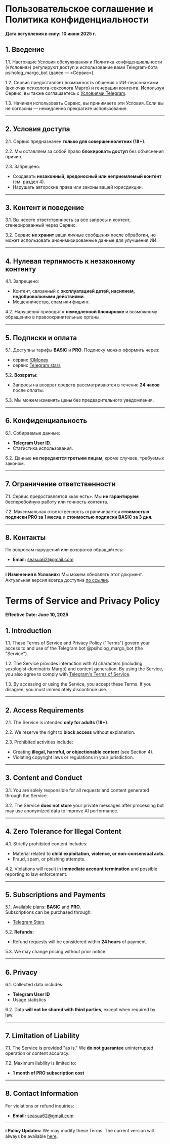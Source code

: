 # Пользовательское соглашение и Политика конфиденциальности

**Дата вступления в силу: 10 июня 2025 г.**

## 1. Введение

1.1. Настоящие Условия обслуживания и Политика конфиденциальности («Условия») регулируют доступ и использование вами
Telegram-бота psiholog_margo_bot (далее — «Сервис»).

1.2. Сервис предоставляет возможность общения с ИИ-персонажами (включая психолога-сексолога Марго) и генерации контента.
Используя Сервис, вы также соглашаетесь с [Условиями Telegram](https://telegram.org/tos).

1.3. Начиная использовать Сервис, вы принимаете эти Условия. Если вы не согласны — немедленно прекратите использование.

---

## 2. Условия доступа

2.1. Сервис предназначен **только для совершеннолетних (18+)**.

2.2. Мы оставляем за собой право **блокировать доступ** без объяснения причин.

2.3. Запрещено:

- Создавать **незаконный, вредоносный или неприемлемый контент** (см. раздел 4).
- Нарушать авторские права или законы вашей юрисдикции.

---

## 3. Контент и поведение

3.1. Вы несете ответственность за все запросы и контент, сгенерированный через Сервис.

3.2. Сервис **не хранит** ваши личные сообщения после обработки, но может использовать анонимизированные данные для
улучшения ИИ.

---

## 4. Нулевая терпимость к незаконному контенту

4.1. Запрещено:

- Контент, связанный с **эксплуатацией детей, насилием, недобровольными действиями**.
- Мошенничество, спам или фишинг.

4.2. Нарушения приводят к **немедленной блокировке** и возможному обращению в правоохранительные органы.

---

## 5. Подписки и оплата

5.1. Доступны тарифы **BASIC** и **PRO**.
Подписку можно оформить через:

- сервис [ЮMoney](https://yoomoney.ru/document/soglashenie-ob-osushestvlenii-perevodov-denejnix-sredstv-bez-otkritiya-bankovskogo-scheta-s-ispolzovaniem-servisa-yoomoney-522764)
- сервис [Telegram stars](https://telegram.org/tos/stars)

5.2. **Возвраты:**

- Запросы на возврат средств рассматриваются в течение **24 часов** после оплаты.

5.3. Мы можем изменять цены без предварительного уведомления.

---

## 6. Конфиденциальность

6.1. Собираемые данные:

- **Telegram User ID**.
- Статистика использования.

6.2. Данные **не передаются третьим лицам**, кроме случаев, требуемых законом.

---

## 7. Ограничение ответственности

7.1. Сервис предоставляется «как есть». Мы **не гарантируем** бесперебойную работу или точность контента.

7.2. Максимальная ответственность ограничивается **стоимостью подписки PRO за 1 месяц** и **стоимостью подписки BASIC за
3 дня**.

---

## 8. Контакты

По вопросам нарушений или возвратов обращайтесь:

- **Email:** seasua62@gmail.com

---

**ℹ️ Изменения в Условиях:** Мы можем обновлять этот документ. Актуальная версия всегда доступна [по ссылке](#).



# Terms of Service and Privacy Policy

**Effective Date: June 10, 2025**

## 1. Introduction

1.1. These Terms of Service and Privacy Policy ("Terms") govern your access to and use of the Telegram bot
@psiholog_margo_bot (the "Service").

1.2. The Service provides interaction with AI characters (including sexologist-dominatrix Margo) and content generation.
By using the Service, you also agree to comply with [Telegram's Terms of Service](https://telegram.org/tos).

1.3. By accessing or using the Service, you accept these Terms. If you disagree, you must immediately discontinue use.

---

## 2. Access Requirements

2.1. The Service is intended **only for adults (18+)**.

2.2. We reserve the right to **block access** without explanation.

2.3. Prohibited activities include:

- Creating **illegal, harmful, or objectionable content** (see Section 4).
- Violating copyright laws or regulations in your jurisdiction.

---

## 3. Content and Conduct

3.1. You are solely responsible for all requests and content generated through the Service.

3.2. The Service **does not store** your private messages after processing but may use anonymized data to improve AI
performance.

---

## 4. Zero Tolerance for Illegal Content

4.1. Strictly prohibited content includes:

- Material related to **child exploitation, violence, or non-consensual acts**.
- Fraud, spam, or phishing attempts.

4.2. Violations will result in **immediate account termination** and possible reporting to law enforcement.

---

## 5. Subscriptions and Payments

5.1. Available plans: **BASIC** and **PRO**.  
Subscriptions can be purchased through:

- [Telegram Stars](https://telegram.org/tos/stars)

5.2. **Refunds:**

- Refund requests will be considered within **24 hours** of payment.

5.3. We may change pricing without prior notice.

---

## 6. Privacy

6.1. Collected data includes:

- **Telegram User ID**
- Usage statistics

6.2. Data **will not be shared with third parties**, except when required by law.

---

## 7. Limitation of Liability

7.1. The Service is provided "as is." We **do not guarantee** uninterrupted operation or content accuracy.

7.2. Maximum liability is limited to:

- **1 month of PRO subscription cost**

---

## 8. Contact Information

For violations or refund inquiries:

- **Email:** seasua62@gmail.com

---

**ℹ️ Policy Updates:** We may modify these Terms. The current version will always be available [here](#).  

